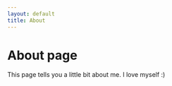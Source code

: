 ```yaml
---
layout: default
title: About
---
```

# About page

This page tells you a little bit about me.
I love myself :)